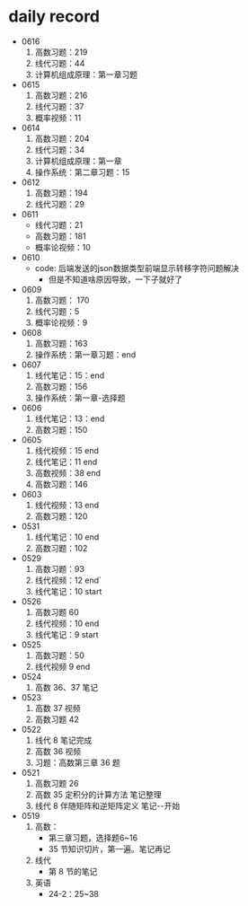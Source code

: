 # daily record
+ 0616
    1. 高数习题：219
    2. 线代习题：44
    3. 计算机组成原理：第一章习题
+ 0615 
    1. 高数习题：216
    2. 线代习题：37
    3. 概率视频：11
+ 0614
    1. 高数习题：204
    2. 线代习题：34
    3. 计算机组成原理：第一章
    4. 操作系统：第二章习题：15
+ 0612
    1. 高数习题：194
    2. 线代习题：29
+ 0611
    + 线代习题：21
    + 高数习题：181
    + 概率论视频：10
+ 0610
    + code: 后端发送的json数据类型前端显示转移字符问题解决
        + 但是不知道啥原因导致，一下子就好了
+ 0609
    1. 高数习题： 170
    2. 线代习题：5
    3. 概率论视频：9
+ 0608
    1. 高数习题：163
    2. 操作系统：第一章习题：end
+ 0607
    1. 线代笔记：15：end
    2. 高数习题：156
    3. 操作系统：第一章-选择题
+ 0606
    1. 线代笔记：13：end
    2. 高数习题：150
+ 0605
    1. 线代视频：15 end
    2. 线代笔记：11 end
    3. 高数视频：38 end
    4. 高数习题：146
+ 0603
    1. 线代视频：13 end
    2. 高数习题：120
+ 0531
    1. 线代笔记：10 end
    2. 高数习题：102
+ 0529
    1. 高数习题：93
    2. 线代视频：12 end`
    3. 线代笔记：10 start
+ 0526
    1. 高数习题 60
    2. 线代视频：10 end
    3. 线代笔记：9 start
+ 0525
    1. 高数习题：50
    2. 线代视频 9 end
+ 0524
    1. 高数 36、37 笔记
+ 0523
    1. 高数 37 视频
    2. 高数习题 42
+ 0522
    1. 线代 8 笔记完成
    2. 高数 36 视频
    3. 习题：高数第三章 36 题
+ 0521
    1. 高数习题 26
    2. 高数 35 定积分的计算方法 笔记整理
    3. 线代 8 伴随矩阵和逆矩阵定义 笔记--开始
+ 0519
    1. 高数：
        + 第三章习题，选择题6~16
        + 35 节知识切片，第一遍。笔记再记
    2. 线代
        + 第 8 节的笔记
    3. 英语
        + 24-2：25~38
